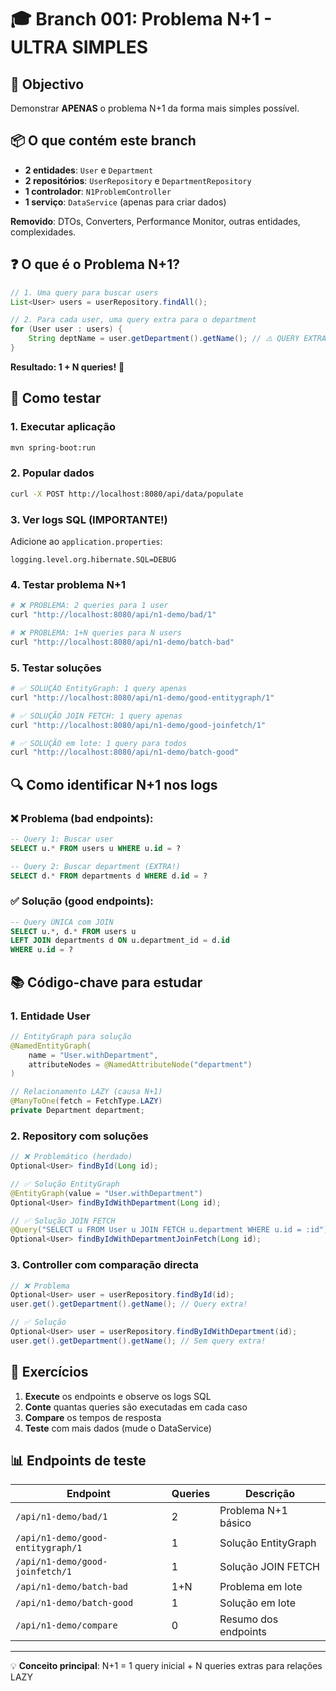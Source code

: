 # 🎓 Branch 001: Problema N+1 - ULTRA SIMPLES

## 🎯 Objectivo
Demonstrar **APENAS** o problema N+1 da forma mais simples possível.

## 📦 O que contém este branch
- **2 entidades**: `User` e `Department`
- **2 repositórios**: `UserRepository` e `DepartmentRepository`  
- **1 controlador**: `N1ProblemController`
- **1 serviço**: `DataService` (apenas para criar dados)

**Removido**: DTOs, Converters, Performance Monitor, outras entidades, complexidades.

## ❓ O que é o Problema N+1?

```java
// 1. Uma query para buscar users
List<User> users = userRepository.findAll();

// 2. Para cada user, uma query extra para o department
for (User user : users) {
    String deptName = user.getDepartment().getName(); // ⚠️ QUERY EXTRA!
}
```

**Resultado: 1 + N queries!** 🐌

## 🚀 Como testar

### 1. Executar aplicação
```bash
mvn spring-boot:run
```

### 2. Popular dados
```bash
curl -X POST http://localhost:8080/api/data/populate
```

### 3. Ver logs SQL (IMPORTANTE!)
Adicione ao `application.properties`:
```properties
logging.level.org.hibernate.SQL=DEBUG
```

### 4. Testar problema N+1
```bash
# ❌ PROBLEMA: 2 queries para 1 user
curl "http://localhost:8080/api/n1-demo/bad/1"

# ❌ PROBLEMA: 1+N queries para N users  
curl "http://localhost:8080/api/n1-demo/batch-bad"
```

### 5. Testar soluções
```bash
# ✅ SOLUÇÃO EntityGraph: 1 query apenas
curl "http://localhost:8080/api/n1-demo/good-entitygraph/1"

# ✅ SOLUÇÃO JOIN FETCH: 1 query apenas
curl "http://localhost:8080/api/n1-demo/good-joinfetch/1"

# ✅ SOLUÇÃO em lote: 1 query para todos
curl "http://localhost:8080/api/n1-demo/batch-good"
```

## 🔍 Como identificar N+1 nos logs

### ❌ Problema (bad endpoints):
```sql
-- Query 1: Buscar user
SELECT u.* FROM users u WHERE u.id = ?

-- Query 2: Buscar department (EXTRA!)
SELECT d.* FROM departments d WHERE d.id = ?
```

### ✅ Solução (good endpoints):
```sql
-- Query ÚNICA com JOIN
SELECT u.*, d.* FROM users u 
LEFT JOIN departments d ON u.department_id = d.id 
WHERE u.id = ?
```

## 📚 Código-chave para estudar

### 1. Entidade User
```java
// EntityGraph para solução
@NamedEntityGraph(
    name = "User.withDepartment",
    attributeNodes = @NamedAttributeNode("department")
)

// Relacionamento LAZY (causa N+1)
@ManyToOne(fetch = FetchType.LAZY)
private Department department;
```

### 2. Repository com soluções
```java
// ❌ Problemático (herdado)
Optional<User> findById(Long id);

// ✅ Solução EntityGraph
@EntityGraph(value = "User.withDepartment")
Optional<User> findByIdWithDepartment(Long id);

// ✅ Solução JOIN FETCH
@Query("SELECT u FROM User u JOIN FETCH u.department WHERE u.id = :id")
Optional<User> findByIdWithDepartmentJoinFetch(Long id);
```

### 3. Controller com comparação directa
```java
// ❌ Problema
Optional<User> user = userRepository.findById(id);
user.get().getDepartment().getName(); // Query extra!

// ✅ Solução
Optional<User> user = userRepository.findByIdWithDepartment(id);
user.get().getDepartment().getName(); // Sem query extra!
```

## 🎯 Exercícios

1. **Execute** os endpoints e observe os logs SQL
2. **Conte** quantas queries são executadas em cada caso
3. **Compare** os tempos de resposta
4. **Teste** com mais dados (mude o DataService)

## 📊 Endpoints de teste

| Endpoint | Queries | Descrição |
|----------|---------|-----------|
| `/api/n1-demo/bad/1` | 2 | Problema N+1 básico |
| `/api/n1-demo/good-entitygraph/1` | 1 | Solução EntityGraph |
| `/api/n1-demo/good-joinfetch/1` | 1 | Solução JOIN FETCH |
| `/api/n1-demo/batch-bad` | 1+N | Problema em lote |
| `/api/n1-demo/batch-good` | 1 | Solução em lote |
| `/api/n1-demo/compare` | 0 | Resumo dos endpoints |

---

💡 **Conceito principal**: N+1 = 1 query inicial + N queries extras para relações LAZY
